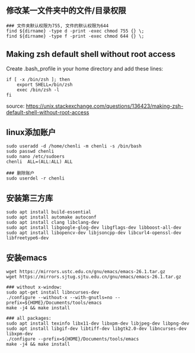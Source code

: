 ## 修改某一文件夹中的文件/目录权限

```shell
### 文件夹默认权限为755, 文件的默认权限为644
find ${dirname} -type d -print -exec chmod 755 {} \;
find ${dirname} -type f -print -exec chmod 644 {} \;
```

## Making zsh default shell without root access

Create .bash_profile in your home directory and add these lines:

```shell
if [ -x /bin/zsh ]; then
    export SHELL=/bin/zsh
    exec /bin/zsh -l
fi
```

source: https://unix.stackexchange.com/questions/136423/making-zsh-default-shell-without-root-access

## linux添加账户

```shell
sudo useradd -d /home/chenli -m chenli -s /bin/bash
sudo passwd chenli
sudo nano /etc/sudoers
chenli  ALL=(ALL:ALL) ALL

### 删除账户
sudo userdel -r chenli
```

## 安装第三方库

```shell
sudo apt install build-essential
sudo apt install automake autoconf
sudo apt install clang libclang-dev
sudo apt install libgoogle-glog-dev libgflags-dev libboost-all-dev
sudo apt install libopencv-dev libjsoncpp-dev libcurl4-openssl-dev libfreetype6-dev
```

## 安装emacs

```shell
wget https://mirrors.ustc.edu.cn/gnu/emacs/emacs-26.1.tar.gz
wget https://mirrors.sjtug.sjtu.edu.cn/gnu/emacs/emacs-26.1.tar.gz

### without x-window:
sudo apt-get install libncurses-dev
./configure --without-x --with-gnutls=no --prefix=${HOME}/Documents/tools/emacs
make -j4 && make install

### all packages:
sudo apt install texinfo libx11-dev libxpm-dev libjpeg-dev libpng-dev
sudo apt install libgif-dev libtiff-dev libgtk2.0-dev libncurses-dev libxpm-dev
./configure --prefix=${HOME}/Documents/tools/emacs
make -j4 && make install
```
